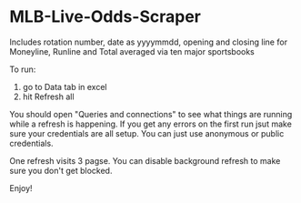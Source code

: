 # MLB-Live-Odds-Scraper
Includes rotation number, date as yyyymmdd, opening and closing line for Moneyline, Runline and Total averaged via ten major sportsbooks

To run:
1. go to Data tab in excel
2. hit Refresh all

You should open "Queries and connections" to see what things are running while a refresh is happening.
If you get any errors on the first run jsut make sure your credentials are all setup. 
You can just use anonymous or public credentials. 

One refresh visits 3 pagse. You can disable background refresh to make sure you don't get blocked.

Enjoy!
